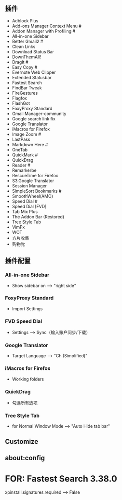 ## 插件
* Adblock Plus
* Add-ons Manager Context Menu #
* Addon Manager with Profiling #
* All-in-one Sidebar
* Better Gmail2 #
* Clean Links
* Download Status Bar
* DownThemAll!
* DragIt #
* Easy Copy #
* Evernote Web Clipper
* Extended Statusbar
* Fastest Search
* FindBar Tweak
* FireGestures
* Flagfox
* FlashGot
* FoxyProxy Standard
* Gmail Manager-community
* Google search link fix
* Google Translator
* iMacros for Firefox
* Image Zoom #
* LastPass
* Markdown Here #
* OneTab
* QuickMark #
* QuickDrag
* Reader #
* Remarkerbe
* RescueTime for Firefox
* S3.Google Translator
* Session Manager
* SimpleSort Bookmarks #
* SmoothWheel(AMO)
* Speed Dial #
* Speed Dial [FVD]
* Tab Mix Plus
* The Addon Bar (Restored)
* Tree Style Tab
* VimFx
* WOT
* 方片收集
* 购物党

## 插件配置
### All-in-one Sidebar
* Show sidebar on --> "right side"
### FoxyProxy Standard
* Import Settings
### FVD Speed Dial
* Settings --> Sync（输入账户同步/下载）
### Google Translator
* Target Language --> "Ch (Simplified)"
### iMacros for Firefox
* Working folders
### QuickDrag
* 勾选所有选项
### Tree Style Tab
* for Normal Window  Mode --> "Auto Hide tab bar"

## Customize

## about:config
# FOR: Fastest Search 3.38.0
xpinstall.signatures.required --> False




